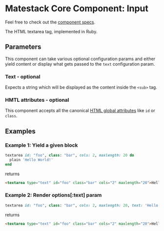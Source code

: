 # Matestack Core Component: Input

Feel free to check out the [component specs](/spec/usage/components/input_spec.rb).

The HTML textarea tag, implemented in Ruby.

## Parameters
This component can take various optional configuration params and either yield content or display what gets passed to the `text` configuration param.

### Text - optional
Expects a string which will be displayed as the content inside the `<sub>` tag.

### HMTL attributes - optional
This component accepts all the canonical [HTML global attributes](https://www.w3schools.com/tags/ref_standardattributes.asp) like `id` or `class`.

## Examples

### Example 1: Yield a given block

```ruby
textarea id: "foo", class: "bar", cols: 2, maxlength: 20 do
  plain 'Hello World!'
end

```

returns

```html
<textarea type="text" id="foo" class="bar" cols="2" maxlength="20">Hello World!</textarea>
```

### Example 2: Render options[:text] param

```ruby
textarea id: "foo", class: "bar", cols: 2, maxlength: 20, text: 'Hello World!'
```

returns

```html
<textarea type="text" id="foo" class="bar" cols="2" maxlength="20">Hello World!</textarea>
```
